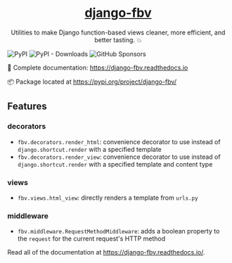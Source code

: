 <p align="center">
  <a href="https://django-fbv.readthedocs.io"><h1 align="center">django-fbv</h1></a>
</p>
<p align="center">Utilities to make Django function-based views cleaner, more efficient, and better tasting. 💥</p>

![PyPI](https://img.shields.io/pypi/v/django-fbv?color=blue&style=flat-square)
![PyPI - Downloads](https://img.shields.io/pypi/dm/django-fbv?color=blue&style=flat-square)
![GitHub Sponsors](https://img.shields.io/github/sponsors/adamghill?color=blue&style=flat-square)

📖 Complete documentation: https://django-fbv.readthedocs.io

📦 Package located at https://pypi.org/project/django-fbv/

## Features

### decorators

- `fbv.decorators.render_html`: convenience decorator to use instead of `django.shortcut.render` with a specified template
- `fbv.decorators.render_view`: convenience decorator to use instead of `django.shortcut.render` with a specified template and content type

### views

- `fbv.views.html_view`: directly renders a template from `urls.py`

### middleware

- `fbv.middleware.RequestMethodMiddleware`: adds a boolean property to the `request` for the current request's HTTP method

Read all of the documentation at https://django-fbv.readthedocs.io/.
